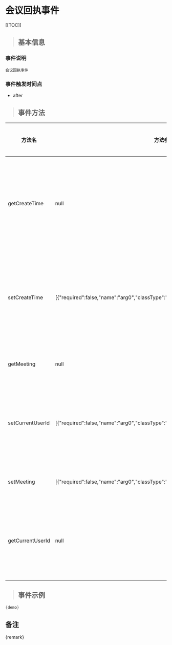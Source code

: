 # 会议回执事件

[[TOC]]

>## 基本信息

### 事件说明
```text
会议回执事件
```

### 事件触发时间点
- after

>## 事件方法

方法名 | 方法参数 | 方法返回值 | 版本 | 参数描述
 --- | --- | --- | --- | --- 
getCreateTime|null|java.util.Date|获取会议发起时间/回执时间
setCreateTime|[{"required":false,"name":"arg0","classType":"java.util.Date"}]|void|设置会议发起时间/回执时间
getMeeting|null|com.seeyon.apps.meeting.bo.MeetingBO|获取会议BO
setCurrentUserId|[{"required":false,"name":"arg0","classType":"java.lang.Long"}]|void|设置会议发起人/回执人
setMeeting|[{"required":false,"name":"arg0","classType":"com.seeyon.apps.meeting.bo.MeetingBO"}]|void|设置会议BO
getCurrentUserId|null|java.lang.Long|获取会议发起人/回执人


> ## 事件示例

```java
{demo}
```

## 备注
{remark}